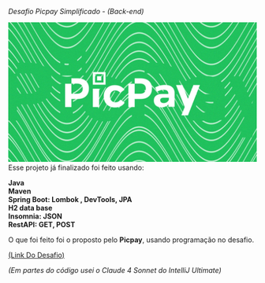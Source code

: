 *Desafio Picpay Simplificado - (Back-end)*

![Picpay Challenge](style/picpayimage.jpg)
Esse projeto já finalizado foi feito usando:

**Java**<br>
**Maven**<br>
**Spring Boot: Lombok , DevTools, JPA**<br>
**H2 data base**<br>
**Insomnia: JSON**<br>
**RestAPI: GET, POST**<br>

O que foi feito foi o proposto pelo **Picpay**, usando programação no desafio.

[(Link Do Desafio)](https://github.com/PicPay/picpay-desafio-backend)

*(Em partes do código usei o Claude 4 Sonnet do IntelliJ Ultimate)*